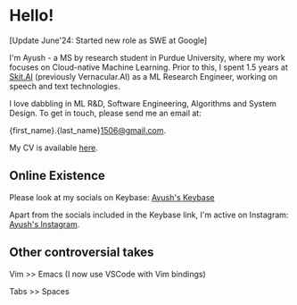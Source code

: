 # Hello!
[Update June'24: Started new role as SWE at Google]

I'm Ayush - a MS by research student in Purdue University, where my work focuses on Cloud-native Machine Learning. Prior to this, I spent 1.5 years at [Skit.AI](https://skit.ai) (previously Vernacular.AI) as a ML Research Engineer, working on speech and text technologies.

I love dabbling in ML R&D, Software Engineering, Algorithms and System Design. To get in touch, please send me an email at:

{first_name}.{last_name}1506@gmail.com.

My CV is available [here](https://drive.google.com/file/d/1ZgxIvFbqhA-daNnBXPhN-u8vq7VAzavI/view?usp=sharing).

## Online Existence
Please look at my socials on Keybase: [Ayush's Keybase](https://keybase.io/ayushridhar)

Apart from the socials included in the Keybase link, I'm active on Instagram: [Ayush's Instagram](https://www.instagram.com/ayush.shridhar/).

## Other controversial takes

Vim >> Emacs (I now use VSCode with Vim bindings)

Tabs >> Spaces
